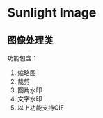 Sunlight Image
===============================
图像处理类
----------------------------
功能包含：
1. 缩略图
2. 裁剪
3. 图片水印
4. 文字水印
5. 以上功能支持GIF